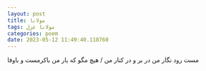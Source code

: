 ```yaml
---
layout: post
title: مولانا
tags: مولانا غزل
categories: poem
date: 2023-05-12 11:49:40.118760
---
```


مست رود نگار من در بر و در کنار من / هیچ مگو که یار من باکرمست و باوفا